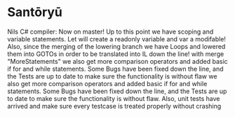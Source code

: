 # Santōryū

Nils C# compiler:
Now on master!
Up to this point we have scoping and variable statements. Let will create a
readonly variable and var a modifable!
Also, since the merging of the lowering branch we have Loops and lowered them into GOTOs in order to be translated into IL down the line!
with merge "MoreStatements" we also get more comparison operators and added basic if for and while statements. 
Some Bugs have been fixed down the line, and the Tests are up to date to make sure
the functionality is without flaw we also get more comparison operators and added basic if for and while statements. 
Some Bugs have been fixed down the line, and the Tests are up to date to make sure
the functionality is without flaw.
Also, unit tests have arrived and make sure every testcase is treated properly without crashing

